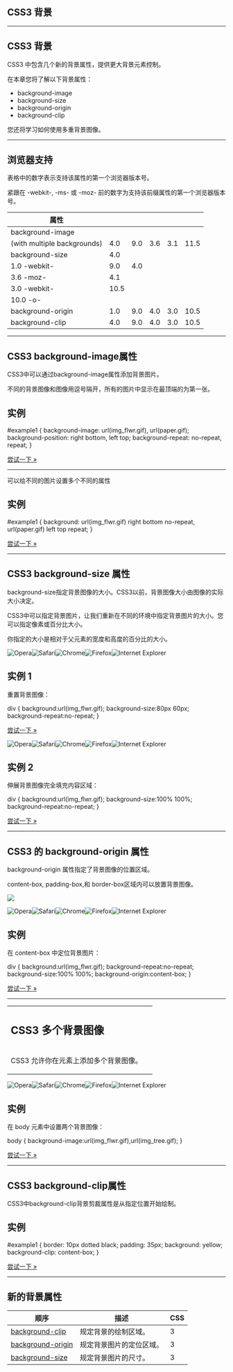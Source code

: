 ## CSS3 背景

* * *

## CSS3 背景

CSS3 中包含几个新的背景属性，提供更大背景元素控制。

在本章您将了解以下背景属性：

+   background-image
+   background-size
+   background-origin
+   background-clip

您还将学习如何使用多重背景图像。

* * *

## 浏览器支持

表格中的数字表示支持该属性的第一个浏览器版本号。

紧跟在 -webkit-, -ms- 或 -moz- 前的数字为支持该前缀属性的第一个浏览器版本号。

| 属性                        |      |      |      |      |      |
| --------------------------- | ---- | ---- | ---- | ---- | ---- |
| background-image            |      |      |      |      |      |
| (with multiple backgrounds) | 4.0  | 9.0  | 3.6  | 3.1  | 11.5 |
| background-size             | 4.0  |      |      |      |      |
| 1.0 -webkit-                | 9.0  | 4.0  |      |      |      |
| 3.6 -moz-                   | 4.1  |      |      |      |      |
| 3.0 -webkit-                | 10.5 |      |      |      |      |
| 10.0 -o-                    |      |      |      |      |      |
| background-origin           | 1.0  | 9.0  | 4.0  | 3.0  | 10.5 |
| background-clip             | 4.0  | 9.0  | 4.0  | 3.0  | 10.5 |

* * *

## CSS3 background-image属性

CSS3中可以通过background-image属性添加背景图片。

不同的背景图像和图像用逗号隔开，所有的图片中显示在最顶端的为第一张。

## 实例

#example1 { background-image: url(img\_flwr.gif), url(paper.gif); background-position: right bottom, left top; background-repeat: no-repeat, repeat; }

[尝试一下 »](https://www.runoob.com/try/try.php?filename=trycss3_background_multiple)

  

* * *

可以给不同的图片设置多个不同的属性

## 实例

#example1 { background: url(img\_flwr.gif) right bottom no-repeat, url(paper.gif) left top repeat; }

[尝试一下 »](https://www.runoob.com/try/try.php?filename=trycss3_background_multiple2)

  

* * *

## CSS3 background-size 属性

background-size指定背景图像的大小。CSS3以前，背景图像大小由图像的实际大小决定。

CSS3中可以指定背景图片，让我们重新在不同的环境中指定背景图片的大小。您可以指定像素或百分比大小。

你指定的大小是相对于父元素的宽度和高度的百分比的大小。

![Opera](https://www.runoob.com/images/compatible_opera2020.gif "Opera")![Safari](https://www.runoob.com/images/compatible_safari2020.gif "Safari")![Chrome](https://www.runoob.com/images/compatible_chrome2020.gif "Chrome")![Firefox](https://www.runoob.com/images/compatible_firefox2020.gif "Firefox")![Internet Explorer](https://www.runoob.com/images/compatible_ie2020.gif "Internet Explorer")

## 实例 1

重置背景图像：

div { background:url(img\_flwr.gif); background-size:80px 60px; background-repeat:no-repeat; }

[尝试一下 »](https://www.runoob.com/try/try.php?filename=trycss3_background-size)

  

![Opera](https://www.runoob.com/images/compatible_opera2020.gif "Opera")![Safari](https://www.runoob.com/images/compatible_safari2020.gif "Safari")![Chrome](https://www.runoob.com/images/compatible_chrome2020.gif "Chrome")![Firefox](https://www.runoob.com/images/compatible_firefox2020.gif "Firefox")![Internet Explorer](https://www.runoob.com/images/compatible_ie2020.gif "Internet Explorer")

## 实例 2

伸展背景图像完全填充内容区域：

div { background:url(img\_flwr.gif); background-size:100% 100%; background-repeat:no-repeat; }

[尝试一下 »](https://www.runoob.com/try/try.php?filename=trycss3_background-size2)

  

* * *

## CSS3 的 background-origin 属性

background-origin 属性指定了背景图像的位置区域。

content-box, padding-box,和 border-box区域内可以放置背景图像。

![](https://www.runoob.com/images/background-origin.gif)

![Opera](https://www.runoob.com/images/compatible_opera2020.gif "Opera")![Safari](https://www.runoob.com/images/compatible_safari2020.gif "Safari")![Chrome](https://www.runoob.com/images/compatible_chrome2020.gif "Chrome")![Firefox](https://www.runoob.com/images/compatible_firefox2020.gif "Firefox")![Internet Explorer](https://www.runoob.com/images/compatible_ie2020.gif "Internet Explorer")

## 实例

在 content-box 中定位背景图片：

div { background:url(img\_flwr.gif); background-repeat:no-repeat; background-size:100% 100%; background-origin:content-box; }

[尝试一下 »](https://www.runoob.com/try/try.php?filename=trycss3_background-origin)

  

* * *

<table><tbody><tr><td><h2>CSS3 多个背景图像</h2></td><td rowspan="2"></td></tr><tr><td><p>CSS3 允许你在元素上添加多个背景图像。</p></td></tr></tbody></table>

![Opera](https://www.runoob.com/images/compatible_opera2020.gif "Opera")![Safari](https://www.runoob.com/images/compatible_safari2020.gif "Safari")![Chrome](https://www.runoob.com/images/compatible_chrome2020.gif "Chrome")![Firefox](https://www.runoob.com/images/compatible_firefox2020.gif "Firefox")![Internet Explorer](https://www.runoob.com/images/compatible_ie2020.gif "Internet Explorer")

## 实例

在 body 元素中设置两个背景图像：

body { background-image:url(img\_flwr.gif),url(img\_tree.gif); }

[尝试一下 »](https://www.runoob.com/try/try.php?filename=trycss3_background_multiple)

  

* * *

## CSS3 background-clip属性

CSS3中background-clip背景剪裁属性是从指定位置开始绘制。

## 实例

#example1 { border: 10px dotted black; padding: 35px; background: yellow; background-clip: content-box; }

[尝试一下 »](https://www.runoob.com/try/try.php?filename=trycss3_background-clip)

  

* * *

## 新的背景属性

| 顺序                                                         | 描述                     | CSS  |
| ------------------------------------------------------------ | ------------------------ | ---- |
| [background-clip](https://www.runoob.com/cssref/css3-pr-background-clip.html) | 规定背景的绘制区域。     | 3    |
| [background-origin](https://www.runoob.com/cssref/css3-pr-background-origin.html) | 规定背景图片的定位区域。 | 3    |
| [background-size](https://www.runoob.com/cssref/css3-pr-background-size.html) | 规定背景图片的尺寸。     | 3    |